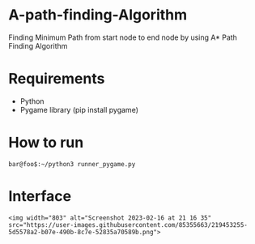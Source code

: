 # A-path-finding-Algorithm

Finding Minimum Path from start node to end node by using A* Path Finding Algorithm

# Requirements
- Python
- Pygame library (pip install pygame)

# How to run
```
bar@foo$:~/python3 runner_pygame.py
```
# Interface
```
<img width="803" alt="Screenshot 2023-02-16 at 21 16 35" src="https://user-images.githubusercontent.com/85355663/219453255-5d5578a2-b07e-490b-8c7e-52835a70589b.png">

